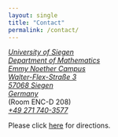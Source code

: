 ```yaml
---
layout: single
title: "Contact"
permalink: /contact/
---
```


<a class="social-btn" style="white-space: nowrap" href="https://www.google.de/maps/place/50°52'25.9%22N+8°00'18.2%22E/@50.873858,8.0039812,18z/data=!3m1!4b1!4m5!3m4!1s0x0:0x0!8m2!3d50.873858!4d8.005053" rel="noopener noreferrer">
<i class="fa fa-fw fa-map-marker" aria-hidden="true">
University of Siegen <br>
Department of Mathematics <br>
Emmy Noether Campus <br>
Walter-Flex-Straße 3 <br>
57068 Siegen <br>
Germany
</i>
</a>
<br>
(Room ENC-D 208)

<br>
<a class="social-btn" style="white-space: nowrap" href="tel:+49 271 740-3577" target="_blank" rel="noopener noreferrer">
  <i class="fa fa-fw fa-phone">+49 271 740-3577</i>
</a>
<br>

Please click [here](http://www.uni-siegen.de/fb6/fb6/anfahrt/index.html.en?lang=en) for directions.

